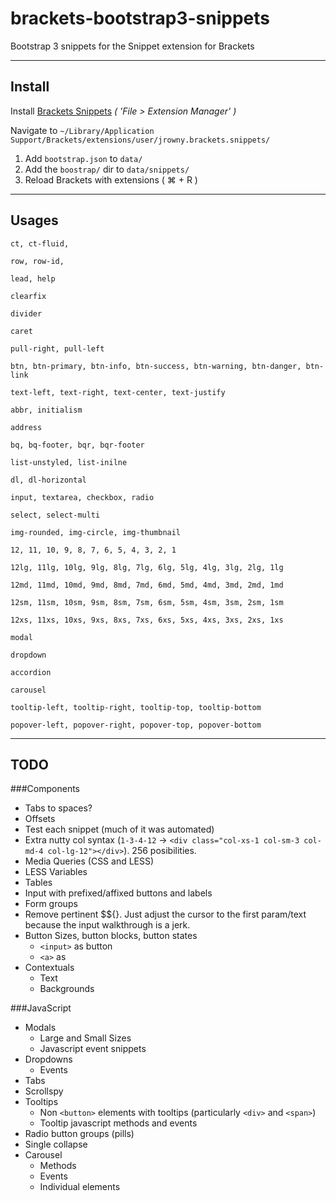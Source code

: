 brackets-bootstrap3-snippets
===

Bootstrap 3 snippets for the Snippet extension for Brackets

---

## Install

Install [Brackets Snippets](https://github.com/jrowny/brackets-snippets) *( 'File > Extension Manager' )*

Navigate to `~/Library/Application Support/Brackets/extensions/user/jrowny.brackets.snippets/`

1. Add `bootstrap.json` to `data/`
2. Add the `boostrap/` dir to `data/snippets/`
3. Reload Brackets with extensions ( ⌘ + R )

---

## Usages

	ct, ct-fluid,

	row, row-id,
	
	lead, help
	
	clearfix
	
	divider
	
	caret
	
	pull-right, pull-left
	
	btn, btn-primary, btn-info, btn-success, btn-warning, btn-danger, btn-link
	
	text-left, text-right, text-center, text-justify
	
	abbr, initialism
	
	address
	
	bq, bq-footer, bqr, bqr-footer
	
	list-unstyled, list-inilne 
	
	dl, dl-horizontal
	
	input, textarea, checkbox, radio
	
	select, select-multi
	
	img-rounded, img-circle, img-thumbnail
	
	12, 11, 10, 9, 8, 7, 6, 5, 4, 3, 2, 1
	
	12lg, 11lg, 10lg, 9lg, 8lg, 7lg, 6lg, 5lg, 4lg, 3lg, 2lg, 1lg
	
	12md, 11md, 10md, 9md, 8md, 7md, 6md, 5md, 4md, 3md, 2md, 1md
	
	12sm, 11sm, 10sm, 9sm, 8sm, 7sm, 6sm, 5sm, 4sm, 3sm, 2sm, 1sm
	
	12xs, 11xs, 10xs, 9xs, 8xs, 7xs, 6xs, 5xs, 4xs, 3xs, 2xs, 1xs
	    
	modal
	       
	dropdown
	
	accordion
	
	carousel
	
	tooltip-left, tooltip-right, tooltip-top, tooltip-bottom
	
	popover-left, popover-right, popover-top, popover-bottom

---

## TODO

###Components

* Tabs to spaces?
* Offsets
* Test each snippet (much of it was automated)
* Extra nutty col syntax (`1-3-4-12` -> `<div class="col-xs-1 col-sm-3 col-md-4 col-lg-12"></div>`). 256 posibilities.
* Media Queries (CSS and LESS)
* LESS Variables
* Tables
* Input with prefixed/affixed buttons and labels
* Form groups
* Remove pertinent $${}. Just adjust the cursor to the first param/text because the input walkthrough is a jerk.
* Button Sizes, button blocks, button states
	* `<input>` as button
	* `<a>` as 
* Contextuals
	* Text
	* Backgrounds

###JavaScript

* Modals
	* Large and Small Sizes
	* Javascript event snippets
* Dropdowns
	* Events
* Tabs
* Scrollspy
* Tooltips
	* Non `<button>` elements with tooltips (particularly `<div>` and `<span>`)
	* Tooltip javascript methods and events
* Radio button groups (pills)
* Single collapse
* Carousel
	* Methods
	* Events
	* Individual elements